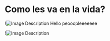 
# Como les va en la vida?
!![Image Description](/images/Pasted%20image%2020241203012907.png)
Hello peooopleeeeeee

!![Image Description](/images/Pasted%20image%2020241203011628.png)